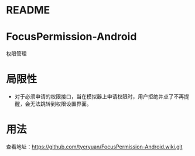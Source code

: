 # README

# FocusPermission-Android

权限管理

# 局限性

- 对于必须申请的权限接口，当在模拟器上申请权限时，用户拒绝并点了不再提醒，会无法跳转到权限设置界面。

# 用法

查看地址：https://github.com/tyeryuan/FocusPermission-Android.wiki.git


